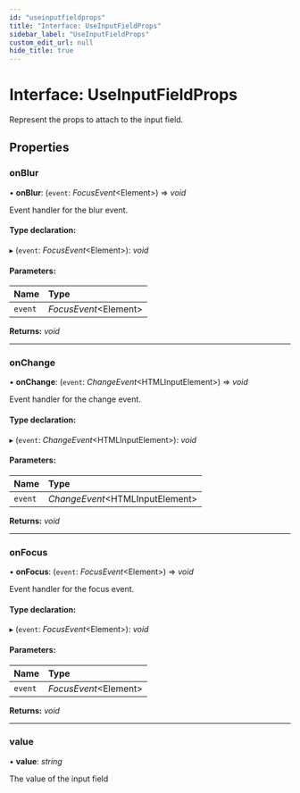 ```yaml
---
id: "useinputfieldprops"
title: "Interface: UseInputFieldProps"
sidebar_label: "UseInputFieldProps"
custom_edit_url: null
hide_title: true
---
```


# Interface: UseInputFieldProps

Represent the props to attach to the input field.

## Properties

### onBlur

• **onBlur**: (`event`: *FocusEvent*<Element\>) => *void*

Event handler for the blur event.

#### Type declaration:

▸ (`event`: *FocusEvent*<Element\>): *void*

#### Parameters:

Name | Type |
:------ | :------ |
`event` | *FocusEvent*<Element\> |

**Returns:** *void*

___

### onChange

• **onChange**: (`event`: *ChangeEvent*<HTMLInputElement\>) => *void*

Event handler for the change event.

#### Type declaration:

▸ (`event`: *ChangeEvent*<HTMLInputElement\>): *void*

#### Parameters:

Name | Type |
:------ | :------ |
`event` | *ChangeEvent*<HTMLInputElement\> |

**Returns:** *void*

___

### onFocus

• **onFocus**: (`event`: *FocusEvent*<Element\>) => *void*

Event handler for the focus event.

#### Type declaration:

▸ (`event`: *FocusEvent*<Element\>): *void*

#### Parameters:

Name | Type |
:------ | :------ |
`event` | *FocusEvent*<Element\> |

**Returns:** *void*

___

### value

• **value**: *string*

The value of the input field
